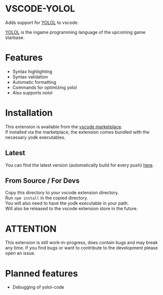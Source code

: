 # VSCODE-YOLOL

Adds support for [YOLOL](https://wiki.starbasegame.com/index.php/YOLOL) to vscode.

[YOLOL](https://wiki.starbasegame.com/index.php/YOLOL) is the ingame programming language of the upcoming game starbase.

# Features
- Syntax highlighting
- Syntax validation
- Automatic formatting
- Commands for optimizing yolol
- Also supports nolol

# Installation

This extension is available from the [vscode marketplace](https://marketplace.visualstudio.com/items?itemName=dbaumgarten.vscode-yolol).  
If installed via the marketplace, the extension comes bundled with the necessary yodk executables.

## Latest
You can find the latest version (automatically build for every push) [here](https://github.com/dbaumgarten/yodk/releases).

## From Source / For Devs
Copy this directory to your vscode extension directory.  
Run ```npm install``` in the copied directory.  
You will also need to have the yodk executable in your path.  
Will also be released to the vscode extension store in the future.

# ATTENTION
This extension is still work-in-progress, does contain bugs and may break any time.
If you find bugs or want to contribute to the development please open an issue.

# Planned features
- Debugging of yolol-code